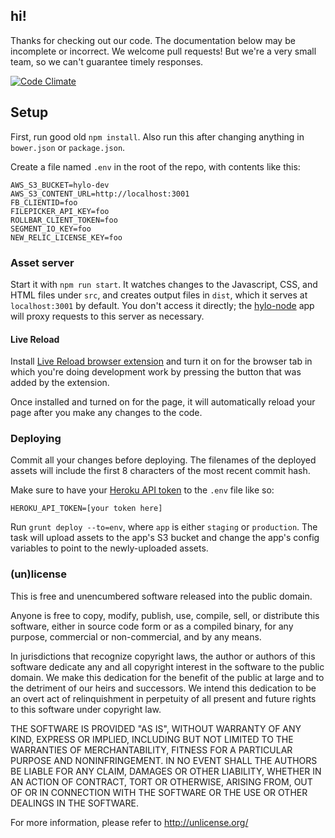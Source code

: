 ## hi!

Thanks for checking out our code. The documentation below may be incomplete or incorrect. We welcome pull requests! But we're a very small team, so we can't guarantee timely responses.

[![Code Climate](https://codeclimate.com/github/Hylozoic/hylo-frontend/badges/gpa.svg)](https://codeclimate.com/github/Hylozoic/hylo-frontend)

## Setup

First, run good old `npm install`. Also run this after changing anything in `bower.json` or `package.json`.

Create a file named `.env` in the root of the repo, with contents like this:

```
AWS_S3_BUCKET=hylo-dev
AWS_S3_CONTENT_URL=http://localhost:3001
FB_CLIENTID=foo
FILEPICKER_API_KEY=foo
ROLLBAR_CLIENT_TOKEN=foo
SEGMENT_IO_KEY=foo
NEW_RELIC_LICENSE_KEY=foo
```

### Asset server

Start it with `npm run start`. It watches changes to the Javascript, CSS, and HTML files under `src`, and creates output files in `dist`, which it serves at `localhost:3001` by default. You don't access it directly; the [hylo-node](https://github.com/Hylozoic/hylo-node) app will proxy requests to this server as necessary.

#### Live Reload

Install [Live Reload browser extension](https://chrome.google.com/webstore/detail/livereload/jnihajbhpnppcggbcgedagnkighmdlei?hl=en) and turn it on for the browser tab in which you're doing development work by pressing the button that was added by the extension.

Once installed and turned on for the page, it will automatically reload your page after you make any changes to the code.

### Deploying

Commit all your changes before deploying. The filenames of the deployed assets will include the first 8 characters of the most recent commit hash.

Make sure to have your [Heroku API token](https://heroku.com/account) to the `.env` file like so:

```
HEROKU_API_TOKEN=[your token here]
```

Run `grunt deploy --to=env`, where `app` is either `staging` or `production`. The task will upload assets to the app's S3 bucket and change the app's config variables to point to the newly-uploaded assets.

### (un)license

This is free and unencumbered software released into the public domain.

Anyone is free to copy, modify, publish, use, compile, sell, or distribute this software, either in source code form or as a compiled binary, for any purpose, commercial or non-commercial, and by any means.

In jurisdictions that recognize copyright laws, the author or authors of this software dedicate any and all copyright interest in the software to the public domain. We make this dedication for the benefit of the public at large and to the detriment of our heirs and successors. We intend this dedication to be an overt act of relinquishment in perpetuity of all present and future rights to this software under copyright law.

THE SOFTWARE IS PROVIDED "AS IS", WITHOUT WARRANTY OF ANY KIND, EXPRESS OR IMPLIED, INCLUDING BUT NOT LIMITED TO THE WARRANTIES OF MERCHANTABILITY, FITNESS FOR A PARTICULAR PURPOSE AND NONINFRINGEMENT. IN NO EVENT SHALL THE AUTHORS BE LIABLE FOR ANY CLAIM, DAMAGES OR OTHER LIABILITY, WHETHER IN AN ACTION OF CONTRACT, TORT OR OTHERWISE, ARISING FROM, OUT OF OR IN CONNECTION WITH THE SOFTWARE OR THE USE OR OTHER DEALINGS IN THE SOFTWARE.

For more information, please refer to http://unlicense.org/
